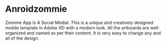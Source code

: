 # Anroidzommie
Zommie App Is A Social Medial .This is a unique and creatively designed mobile template in Adobe XD with a modern look. All the artboards are well organized and named as per their content. It is very easy to change any and all of the design.
